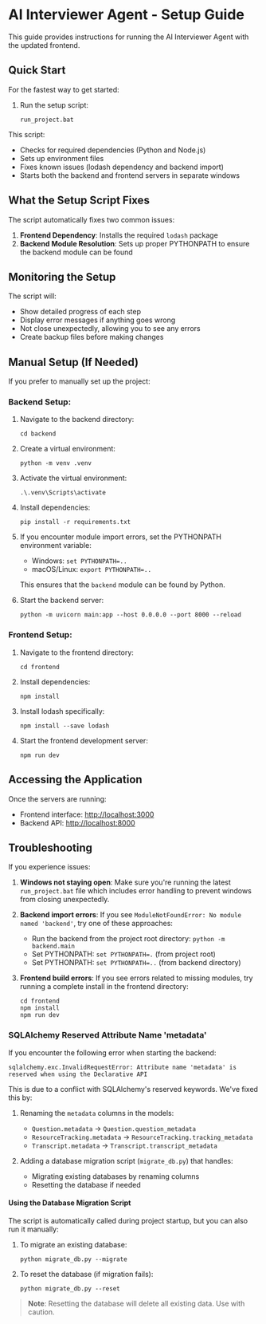 # AI Interviewer Agent - Setup Guide

This guide provides instructions for running the AI Interviewer Agent with the updated frontend.

## Quick Start

For the fastest way to get started:

1. Run the setup script:
   ```
   run_project.bat
   ```

This script:

- Checks for required dependencies (Python and Node.js)
- Sets up environment files
- Fixes known issues (lodash dependency and backend import)
- Starts both the backend and frontend servers in separate windows

## What the Setup Script Fixes

The script automatically fixes two common issues:

1. **Frontend Dependency**: Installs the required `lodash` package
2. **Backend Module Resolution**: Sets up proper PYTHONPATH to ensure the backend module can be found

## Monitoring the Setup

The script will:

- Show detailed progress of each step
- Display error messages if anything goes wrong
- Not close unexpectedly, allowing you to see any errors
- Create backup files before making changes

## Manual Setup (If Needed)

If you prefer to manually set up the project:

### Backend Setup:

1. Navigate to the backend directory:

   ```
   cd backend
   ```
2. Create a virtual environment:

   ```
   python -m venv .venv
   ```
3. Activate the virtual environment:

   ```
   .\.venv\Scripts\activate
   ```
4. Install dependencies:

   ```
   pip install -r requirements.txt
   ```
5. If you encounter module import errors, set the PYTHONPATH environment variable:

   - Windows: `set PYTHONPATH=..`
   - macOS/Linux: `export PYTHONPATH=..`

   This ensures that the `backend` module can be found by Python.
6. Start the backend server:

   ```
   python -m uvicorn main:app --host 0.0.0.0 --port 8000 --reload
   ```

### Frontend Setup:

1. Navigate to the frontend directory:

   ```
   cd frontend
   ```
2. Install dependencies:

   ```
   npm install
   ```
3. Install lodash specifically:

   ```
   npm install --save lodash
   ```
4. Start the frontend development server:

   ```
   npm run dev
   ```

## Accessing the Application

Once the servers are running:

- Frontend interface: [http://localhost:3000](http://localhost:3000)
- Backend API: [http://localhost:8000](http://localhost:8000)

## Troubleshooting

If you experience issues:

1. **Windows not staying open**: Make sure you're running the latest `run_project.bat` file which includes error handling to prevent windows from closing unexpectedly.
2. **Backend import errors**: If you see `ModuleNotFoundError: No module named 'backend'`, try one of these approaches:

   - Run the backend from the project root directory: `python -m backend.main`
   - Set PYTHONPATH: `set PYTHONPATH=.` (from project root)
   - Set PYTHONPATH: `set PYTHONPATH=..` (from backend directory)
3. **Frontend build errors**: If you see errors related to missing modules, try running a complete install in the frontend directory:

   ```
   cd frontend
   npm install
   npm run dev
   ```

### SQLAlchemy Reserved Attribute Name 'metadata'

If you encounter the following error when starting the backend:
```
sqlalchemy.exc.InvalidRequestError: Attribute name 'metadata' is reserved when using the Declarative API
```

This is due to a conflict with SQLAlchemy's reserved keywords. We've fixed this by:

1. Renaming the `metadata` columns in the models:
   - `Question.metadata` → `Question.question_metadata`
   - `ResourceTracking.metadata` → `ResourceTracking.tracking_metadata`
   - `Transcript.metadata` → `Transcript.transcript_metadata`

2. Adding a database migration script (`migrate_db.py`) that handles:
   - Migrating existing databases by renaming columns
   - Resetting the database if needed

#### Using the Database Migration Script

The script is automatically called during project startup, but you can also run it manually:

1. To migrate an existing database:
   ```
   python migrate_db.py --migrate
   ```

2. To reset the database (if migration fails):
   ```
   python migrate_db.py --reset
   ```

> **Note**: Resetting the database will delete all existing data. Use with caution.
